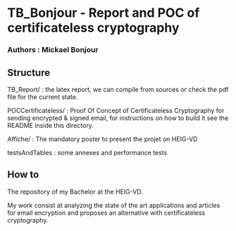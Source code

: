 # TB_Bonjour - Report and POC of certificateless cryptography
### Authors : Mickael Bonjour
## Structure
TB_Report/ : the latex report, we can compile from sources or check the pdf file for the current state.

POCCertificateless/ : Proof Of Concept of Certificateless Cryptography for sending encrypted & signed email, for instructions on how to build it see the README inside this directory.

Affiche/ : The mandatory poster to present the projet on HEIG-VD

testsAndTables : some annexes and performance tests

## How to
The repository of my Bachelor at the HEIG-VD. 

My work consist at analyzing the state of the art applications and articles for email encryption and proposes an alternative with certificateless cryptography.
